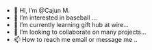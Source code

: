 - 👋 Hi, I’m @Cajun M. 
- 👀 I’m interested in baseball ...
- 🌱 I’m currently learning gift hub at wire...
- 💞️ I’m looking to collaborate on many projects...
- 📫 How to reach me email or message  me ..

<!---
Cajunmeags/Cajunmeags is a ✨ special ✨ repository because its `README.md` (this file) appears on your GitHub profile.
You can click the Preview link to take a look at your changes.
--->
